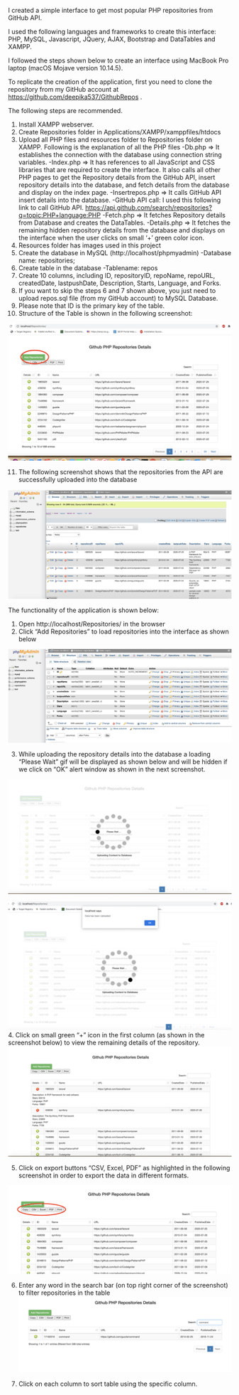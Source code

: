 
I created a simple interface to get most popular PHP repositories from GitHub API.

I used the following languages and frameworks to create this interface:
PHP, MySQL, Javascript, JQuery, AJAX, Bootstrap and DataTables and XAMPP.

I followed the steps shown below to create an interface using MacBook Pro laptop (macOS Mojave version 10.14.5). 

To replicate the creation of the application, first you need to clone the repository from my GitHub account at https://github.com/deepika537/GithubRepos . 

The following steps are recommended.

1.	Install XAMPP webserver.
2.	Create Repositories folder in Applications/XAMPP/xamppfiles/htdocs
3.	Upload all PHP files and resources folder to Repositories folder on XAMPP. Following is the explanation of all the PHP files
 -Db.php => It establishes the connection with the database using connection string variables.
 -Index.php => It has references to all JavaScript and CSS libraries that are required to create the interface. It also calls all other PHP pages to get the Repository details from the GitHub API, insert repository details into the database, and fetch details from the database and display on the index page.
 -Insertrepos.php => It calls GitHub API insert details into the database.
 -GitHub API call: I used this following link to call GitHub API. https://api.github.com/search/repositories?q=topic:PHP+language:PHP
 -Fetch.php => It fetches Repository details from Database and creates the DataTables.
 -Details.php => It fetches the remaining hidden repository details from the database and displays on the interface when the user clicks on small ‘+’ green color icon.
4.	Resources folder has images used in this project
5.	Create the database in MySQL (http://localhost/phpmyadmin)
 -Database name: repositories;
6.	Create table in the database
 -Tablename: repos
7.	Create 10 columns, including ID, repositoryID, repoName, repoURL, createdDate, 
lastpushDate, Description, Starts, Language, and Forks. 
8.	If you want to skip the steps 6 and 7 shown above, you just need to upload repos.sql file (from my GitHub account) to MySQL Database.
9.	Please note that ID is the primary key of the table.
10.	Structure of the Table is shown in the following screenshot:

![ScreenShot1](/Images/ScreenShot1.jpg?raw=true "Optional Title")
 



11.	The following screenshot shows that the repositories from the API are successfully uploaded into the database 

![ScreenShot2](/Images/ScreenShot2.jpg?raw=true "Optional Title") 


The functionality of the application is shown below:

1.	Open http://localhost/Repositories/ in the browser
2.	Click “Add Repositories” to load repositories into the interface as shown below

![ScreenShot3](/Images/ScreenShot3.jpg?raw=true "Optional Title")
 

3.	While uploading the repository details into the database a loading “Please Wait” gif will be displayed as shown below and will be hidden if we click on “OK” alert window as shown in the next screenshot.
 
![ScreenShot4](/Images/ScreenShot4.jpg?raw=true "Optional Title")
 
![ScreenShot5](/Images/ScreenShot5.jpg?raw=true "Optional Title")
4.	Click on small green “+” icon in the first column (as shown in the screenshot below) to view the remaining details of the repository.
![ScreenShot6](/Images/ScreenShot6.jpg?raw=true "Optional Title") 

5.	Click on export buttons “CSV, Excel, PDF” as highlighted in the following screenshot in order to export the data in different formats.

![ScreenShot7](/Images/ScreenShot7.jpg?raw=true "Optional Title") 

6.	Enter any word in the search bar (on top right corner of the screenshot) to filter repositories in the table
![ScreenShot8](/Images/ScreenShot8.jpg?raw=true "Optional Title")
 
7.	Click on each column to sort table using the specific column.


